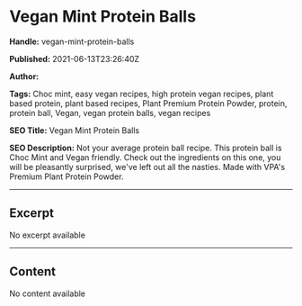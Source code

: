 # Vegan Mint Protein Balls

**Handle:** vegan-mint-protein-balls

**Published:** 2021-06-13T23:26:40Z

**Author:**  

**Tags:** Choc mint, easy vegan recipes, high protein vegan recipes, plant based protein, plant based recipes, Plant Premium Protein Powder, protein, protein ball, Vegan, vegan protein balls, vegan recipes

**SEO Title:** Vegan Mint Protein Balls

**SEO Description:** Not your average protein ball recipe. This protein ball is Choc Mint and Vegan friendly. Check out the ingredients on this one, you will be pleasantly surprised, we've left out all the nasties. Made with VPA's Premium Plant Protein Powder.

---

## Excerpt

No excerpt available

---

## Content

No content available

